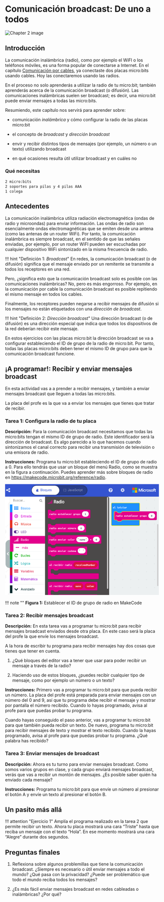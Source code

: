Comunicación broadcast: De uno a todos
======================================

![Chapter 2 image](chapter2.png)

Introducción
------------

La comunicación inalámbrica (radio), como por ejemplo el WiFI o los teléfonos móviles, es una forma popular de conectarse a Internet. En el capítulo [Comunicación por cables](../wiredcommunication/wiredcommunication.md), ya conectaste dos placas micro:bits usando cables. Hoy las conectaremos usando las radios.

En el proceso no solo aprenderás a utilizar la radio de tu micro:bit; también aprenderás acerca de la comunicación broadcast (o difusión).  Las comunicaciones inalámbricas suelen ser broadcast; es decir, una micro:bit puede enviar mensajes a todas las micro:bits. 

Resumiendo, este capítulo nos servirá para aprender sobre:

- comunicación *inalámbrica* y cómo configurar la radio de las placas micro:bit

- el concepto de *broadcast* y *dirección broadcast*

- envir y recibir distintos tipos de mensajes (por ejemplo, un número o un texto) utilizando broadcast

- en qué ocasiones resulta útil utilizar broadcast y en cuáles no

### Qué necesitas

    2 micro:bits
    2 soportes para pilas y 4 pilas AAA
    1 colega

Antecedentes
------------

La comunicación inalámbrica utiliza radiación electromagnética (ondas de radio y microondas) para enviar información. Las ondas de radio son esencialmente ondas electromagnéticas que se emiten desde una antena (como las antenas de un router WiFi). Por tanto, la comunicación inalámbrica es siempre broadcast, en el sentido de que las señales enviadas, por ejemplo, por un router WiFI pueden ser escuchadas por cualquier dispositivo WiFi sintonizado en la misma frecuencia de radio.

!!! hint "Definición 1: _Broadcast_"
	En redes, la comunicación broadcast (o de difusión) significa que el mensaje enviado por un remitente se transmite a todos los receptores en una red.

Pero, ¿significa esto que la comunicación broadcast solo es posible con las comunicaciones inalámbricas? No, pero es más engorroso. Por ejemplo, en la comunicación por cable la comunicación broadcast es posible repitiendo el mismo mensaje en todos los cables.

Finalmente, los receptores pueden negarse a recibir mensajes de difusión si los mensajes no están etiquetados con una *dirección de broadcast*.

!!! hint "Definición 2: _Dirección broadcast_"
	Una dirección broadcast (o de difusión) es una dirección especial que indica que todos los dispositivos de la red deberían recibir este mensaje.

En estos ejercicios con las placas micro:bit la dirección broadcast se va a configurar estableciendo el ID de grupo de la radio de micro:bit. Por tanto, todas las placas micro:bits deben tener el mismo ID de grupo para que la comunicación broadcast funcione. 


¡A programar!: Recibir y enviar mensajes broadcast
--------------------------------------------------

En esta actividad vas a a prender a recibir mensajes, y también a enviar mensajes broadcast que lleguen a todas las micro:bits.

La placa del profe es la que va a enviar los mensajes que tienes que tratar de recibir. 

### Tarea 1: Configura la radio de tu placa

**Descripción:** Para la comunicación broadcast necesitamos que todas las micro:bits tengan el mismo ID de grupo de radio. Este identificador será la dirección de broadcast. Es algo parecido a lo que hacemos cuando sintonizamos el canal correcto para recibir una transmisión de televisión o una emisora de radio.

**Instrucciones:** Programa tu micro:bit estableciendo el ID de grupo de radio a 0. Para ello tendrás que usar un bloque del menú Radio, como se muestra en la figura a continuación. Puedes aprender más sobre bloques de radio en <https://makecode.microbit.org/reference/radio>.


![Establecer el ID de grupo de radio en MakeCode.](RadioSetGroup_Es.png)

!!! note ""
	**Figura 1:** Establecer el ID de grupo de radio en MakeCode


### Tarea 2: Recibir mensajes broadcast

**Descripción:** En esta tarea vas a programar tu micro:bit para recibir mensajes broadcast enviados desde otra placa. En este caso será la placa del profe la que envíe los mensajes broadcast.

A la hora de escribir tu programa para recibir mensajes hay dos cosas que tienes que tener en cuenta.

1. ¿Qué bloques del editor vas a tener que usar para poder recibir un mensaje a través de la radio?

2. Haciendo uso de estos bloques, ¿puedes recibir cualquier tipo de mensaje, como por ejemplo un número o un texto?

**Instrucciones:** Primero vas a programar tu micro:bit para que pueda recibir un número. La placa del profe está preparada para enviar mensajes con un número del 0 and 9, así que tu programa debe recibir el mensaje y mostrar por pantalla el número recibido. Cuando lo hayas programado, avisa al profe para que puedas probar tu programa.

Cuando hayas conseguido el paso anterior, vas a programar tu micro:bit para que también pueda recibir un texto. De nuevo, programa tu micro:bit para recibir mensajes de texto y mostrar el texto recibido. Cuando la hayas programado, avisa al profe para que puedas probar tu programa. ¿Qué palabra has recibido?

### Tarea 3: Enviar mensajes de broadcast

**Descripción:** Ahora es tu turno para enviar mensajes broadcast. Como somos varios grupos en clase, y cada grupo enviará mensajes broadcast, verás que vas a recibir un montón de mensajes. ¿Es posible saber quién ha enviado cada mensaje?

**Instrucciones:** Programa tu micro:bit para que envíe un número al presionar el botón A y envíe un texto al presionar el botón B. 

Un pasito más allá
------------------

!!! attention "Ejercicio 1"
	Amplía el programa realizado en la tarea 2 que permite recibir un texto. Ahora tu placa mostrará una cara “Triste” hasta que reciba un mensaje con el texto “Hola”. En ese momento mostrará una cara “Alegre” durante dos segundos.

	
Preguntas finales
------------------

1. Reflexiona sobre algunos problemillas que tiene la comunicación broadcast. ¿Siempre es necesario o útil enviar mensajes a todo el mundo? ¿Qué pasa con la privacidad? ¿Puede ser problemático que todo el mundo reciba todos los mensajes?

2. ¿Es más fácil enviar mensajes broadcast en redes cableadas o inalámbricas? ¿Por qué?

